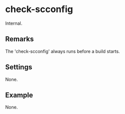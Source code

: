 check-scconfig
==============
Internal.

Remarks
-------
The 'check-scconfig' always runs before a build starts.

Settings
--------
None.

Example
-------
None.

